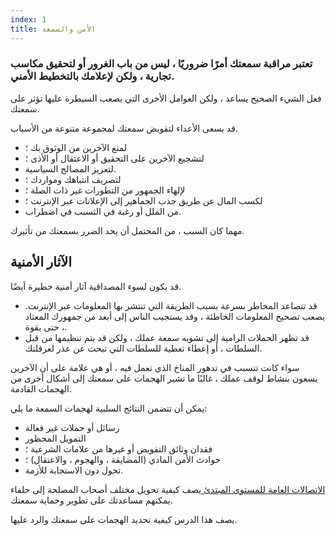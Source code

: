 ```yaml
---
index: 1
title: الأمن والسمعة
---
```

### تعتبر مراقبة سمعتك أمرًا ضروريًا ، ليس من باب الغرور أو لتحقيق مكاسب تجارية ، ولكن لإعلامك بالتخطيط الأمني.

فعل الشيء الصحيح يساعد ، ولكن العوامل الأخرى التي يصعب السيطرة عليها تؤثر على سمعتك.

قد يسعى الأعداء لتقويض سمعتك لمجموعة متنوعة من الأسباب.

* لمنع الآخرين من الوثوق بك ؛
* لتشجيع الآخرين على التحقيق أو الاعتقال أو الأذى ؛
* لتعزيز المصالح السياسية.
* لتصريف انتباهك ومواردك ؛
* لإلهاء الجمهور من التطورات غير ذات الصلة ؛
* لكسب المال عن طريق جذب الجماهير إلى الإعلانات عبر الإنترنت ؛
* من الملل أو رغبة في التسبب في اضطراب.

مهما كان السبب ، من المحتمل أن يحد الضرر بسمعتك من تأثيرك.

## الآثار الأمنية

قد يكون لسوء المصداقية آثار أمنية خطيرة أيضًا.

* قد تتصاعد المخاطر بسرعة بسبب الطريقة التي تنتشر بها المعلومات عبر الإنترنت. يصعب تصحيح المعلومات الخاطئة ، وقد يستجيب الناس إلى أبعد من جمهورك المعتاد ، حتى بقوة.
* قد تظهر الحملات الرامية إلى تشويه سمعة عملك ، ولكن قد يتم تنظيمها من قبل السلطات ، أو إعطاء تغطية للسلطات التي تبحث عن عذر لعرقلتك.

سواء كانت تتسبب في تدهور المناخ الذي تعمل فيه ، أو هي علامة على أن الآخرين يسعون بنشاط لوقف عملك ، غالبًا ما تشير الهجمات على سمعتك إلى أشكال أخرى من الهجمات القادمة.

يمكن أن تتضمن النتائج السلبية لهجمات السمعة ما يلي:

* رسائل أو حملات غير فعالة
* التمويل المحظور
* فقدان وثائق التفويض أو غيرها من علامات الشرعية ؛
* حوادث الأمن المادي (المضايقة ، والهجوم ، والاعتقال) ؛
* تحول دون الاستجابة للأزمة.

[الاتصالات العامة للمستوى المبتدئ ](umbrella://work/public-communications/beginner) يصف كيفية تحويل مختلف أصحاب المصلحة إلى حلفاء يمكنهم مساعدتك على تطوير وحماية سمعتك.

يصف هذا الدرس كيفية تحديد الهجمات على سمعتك والرد عليها.
